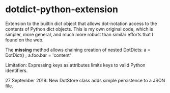 dotdict-python-extension
========================

Extension to the builtin dict object that allows dot-notation access
to the contents of Python dict objects.  This is my own original code,
which is simpler, more general, and much more robust than similar
efforts that I found on the web.

The __missing__ method allows chaining creation of nested DotDicts:
a = DotDict() ; a.foo.bar = 'content'

Limitation: Expressing keys as attributes limits keys to valid Python
identifiers.

27 September 2019: New DotStore class adds simple persistence to a JSON file.


